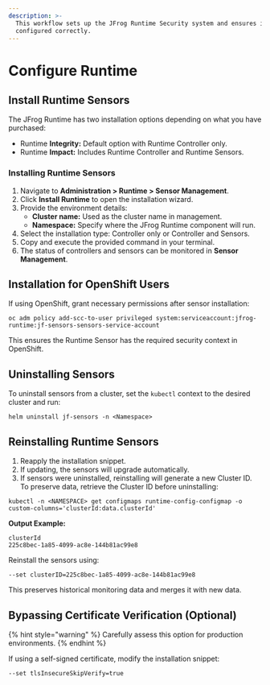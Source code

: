 ```yaml
---
description: >-
  This workflow sets up the JFrog Runtime Security system and ensures it’s
  configured correctly.
---
```


# Configure Runtime

## Install Runtime Sensors

The JFrog Runtime has two installation options depending on what you have purchased:

* Runtime **Integrity:** Default option with Runtime Controller only.
* Runtime **Impact:** Includes Runtime Controller and Runtime Sensors.

### Installing Runtime Sensors

1. Navigate to **Administration > Runtime > Sensor Management**.
2. Click **Install Runtime** to open the installation wizard.
3. Provide the environment details:
   * **Cluster name:** Used as the cluster name in management.
   * **Namespace:** Specify where the JFrog Runtime component will run.
4. Select the installation type: Controller only or Controller and Sensors.
5. Copy and execute the provided command in your terminal.
6. The status of controllers and sensors can be monitored in **Sensor Management**.

## Installation for OpenShift Users

If using OpenShift, grant necessary permissions after sensor installation:

```
oc adm policy add-scc-to-user privileged system:serviceaccount:jfrog-runtime:jf-sensors-sensors-service-account
```

This ensures the Runtime Sensor has the required security context in OpenShift.

## Uninstalling Sensors

To uninstall sensors from a cluster, set the `kubectl` context to the desired cluster and run:

```
helm uninstall jf-sensors -n <Namespace>
```

## Reinstalling Runtime Sensors

1. Reapply the installation snippet.
2. If updating, the sensors will upgrade automatically.
3. If sensors were uninstalled, reinstalling will generate a new Cluster ID. To preserve data, retrieve the Cluster ID before uninstalling:

```
kubectl -n <NAMESPACE> get configmaps runtime-config-configmap -o custom-columns='clusterId:data.clusterId'
```

**Output Example:**

```
clusterId
225c8bec-1a85-4099-ac8e-144b81ac99e8
```

Reinstall the sensors using:

```
--set clusterID=225c8bec-1a85-4099-ac8e-144b81ac99e8
```

This preserves historical monitoring data and merges it with new data.

## Bypassing Certificate Verification (Optional)

{% hint style="warning" %}
Carefully assess this option for production environments.
{% endhint %}

If using a self-signed certificate, modify the installation snippet:

```
--set tlsInsecureSkipVerify=true
```

##
